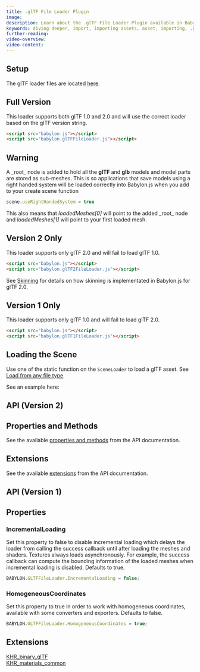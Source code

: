 ```yaml
---
title: .glTF File Loader Plugin
image: 
description: Learn about the .glTF File Loader Plugin available in Babylon.js.
keywords: diving deeper, import, importing assets, asset, importing, .glTF, gltf
further-reading:
video-overview:
video-content:
---
```


## Setup

The glTF loader files are located [here](https://github.com/BabylonJS/Babylon.js/tree/master/dist/preview%20release/loaders).

## Full Version

This loader supports both glTF 1.0 and 2.0 and will use the correct loader based on the glTF version string.

```html
<script src="babylon.js"></script>
<script src="babylon.glTFFileLoader.js"></script>
```

## Warning
A \_root\_ node is added to hold all the **glTF** and **glb** models and model parts are stored as sub-meshes. This is so applications that save models using a right handed system will be loaded correctly into Babylon.js when you add to your create scene function

```javascript
scene.useRightHandedSystem = true
```

This also means that _loadedMeshes[0]_ will point to the added \_root\_ node and _loadedMeshes[1]_ will point to your first loaded mesh.

## Version 2 Only

This loader supports only glTF 2.0 and will fail to load glTF 1.0.

```html
<script src="babylon.js"></script>
<script src="babylon.glTF2FileLoader.js"></script>
```

See [Skinning](/features/divingDeeper/importers/glTF/glTFSkinning) for details on how skinning is implementated in Babylon.js for glTF 2.0.

## Version 1 Only

This loader supports only glTF 1.0 and will fail to load glTF 2.0.

```html
<script src="babylon.js"></script>
<script src="babylon.glTF1FileLoader.js"></script>
```

## Loading the Scene

Use one of the static function on the `SceneLoader` to load a glTF asset.
See [Load from any file type](/features/divingDeeper/importers/loadingFileTypes).

See an example here: <Playground id="#WGZLGJ" title="Load a glTF Asset" description="Simple example showing how load a .glTF asset into your scene." image="/img/playgroundsAndNMEs/features/divingDeeperglTF1.jpg" isMain={true} category="Import"/>

## API (Version 2)

## Properties and Methods

See the available [properties and methods](/typedoc/classes/babylon.gltffileloader) from the API documentation.

## Extensions

See the available [extensions](/typedoc/modules/babylon.gltf2.loader.extensions) from the API documentation.

## API (Version 1)

## Properties

### IncrementalLoading

Set this property to false to disable incremental loading which delays the loader from calling the success callback until after loading the meshes and shaders. Textures always loads asynchronously. For example, the success callback can compute the bounding information of the loaded meshes when incremental loading is disabled. Defaults to true.

```javascript
BABYLON.GLTFFileLoader.IncrementalLoading = false;
```

### HomogeneousCoordinates

Set this property to true in order to work with homogeneous coordinates, available with some converters and exporters. Defaults to false.

```javascript
BABYLON.GLTFFileLoader.HomogeneousCoordinates = true;
```

## Extensions

[KHR_binary_glTF](https://github.com/KhronosGroup/glTF/tree/master/toolsAndResources/1.0/Khronos/KHR_binary_glTF)  
[KHR_materials_common](https://github.com/KhronosGroup/glTF/tree/master/toolsAndResources/1.0/Khronos/KHR_materials_common)  
